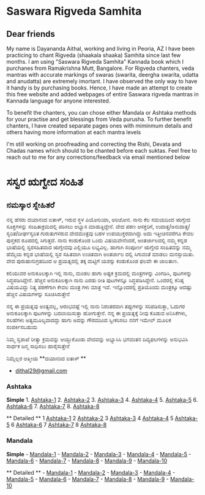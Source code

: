 # Saswara Rigveda Samhita
## Dear friends
My name is Dayananda Aithal, working and living in Peoria, AZ I have been practicing to chant Rigveda (shaakala shaaka) Samhita since last few months.  I am using "Saswara Rigveda Samhita" Kannada book which I purchanes from Ramakrishna Mutt, Bangalore. For Rigveda chanters, veda mantras with accurate markings of swaras (swarita, deergha swarita, udatta and anudatta) are extremely imortant. I have observed the only way to have it handy is by purchasing books. Hence, I have made an attempt to create this free website and added webpages of entire Saswara rigveda mantras in Kannada language for anyone interested.

To benefit the chanters, you can chose either  Mandala or Ashtaka methods for your practise and get blessings from Veda purusha. To further benefit chanters, I have created separate pages ones with miminmum details and others having more information at each mantra levels

I'm still working on proofreading and correcting the Rishi, Devata and Chadas names which should to be chanted before each suktas. Feel free to reach out to me for any corrections/feedback 
via email mentioned below

# ಸಸ್ವರ ಋಗ್ವೇದ ಸಂಹಿತ 
## ನಮಸ್ಕಾರ ಸ್ನೇಹಿತರೆ
ನನ್ನ ಹೆಸರು ದಯಾನಂದ ಐತಾಳ್, ಇರುವ ಸ್ಥಳ ಪಿಯೋರಿಯಾ, ಅರಿಜೋನ. ನಾನು ಕೆಲ ಸಮಯದಿಂದ ಋಗ್ವೇದ ಸೂಕ್ತಗಳನ್ನು ಸಂಹಿತಾಕ್ರಮದಲ್ಲಿ ಪಠಿಸಲು ಅಭ್ಯಾಸ ಮಾಡುತ್ತಿದ್ದೇನೆ.  ವೇದ ಪಠಣ ಆಸಕ್ತರಿಗೆ, ಉದಾತ್ತ/ಅನುದಾತ್ತ/ಸ್ವರಿತ/ದೀರ್ಘಸ್ವರಿತ ಗುರುತುಗಳಿರುವ ವೇದಮಂತ್ರವು ಬಹಳ ಉಪಯುಕ್ತರವಾಗಿದ್ದು ಅದು ಇತ್ತೀಚಿನವರೆಗೂ ಕೇವಲ ಪುಸ್ತಕದ ರೂಪದಲ್ಲಿ ಸಿಗುತ್ತದೆ. ನಾನು ಕಂಡುಕೊಂಡ ಒಂದು ವಿಷಯವೇನೆಂದರೆ, ಅಂತರ್ಜಾಲದಲ್ಲಿ ನಮ್ಮ ಕನ್ನಡ ಭಾಷೆಯಲ್ಲಿ ಸ್ವರಸಹಿತವಾದ ಋಗ್ವೇದವು ಎಲ್ಲಿಯೂ ಲಭ್ಯವಿಲ್ಲ. ಹಾಗಾಗಿ ಸಂಪೂರ್ಣ ಋಗ್ವೇದ ಸಂಹಿತವನ್ನು ನಮ್ಮ ಹೆಮ್ಮೆಯ ಕನ್ನಡ ಭಾಷೆಯಲ್ಲಿ ಸ್ವರ ಸಹಿತವಾಗಿ ಉಚಿತವಾಗಿ ಅಂತರ್ಜಾಲ ದಲ್ಲಿ ಸಿಗುವಂತೆ ಮಾಡಲು ಮನಸ್ಸಾಯಿತು. ವೇದ ಪುರುಷಾನುಗ್ರಹದಿಂದ ಆ ಪ್ರಯತ್ನದಲ್ಲಿ ತಕ್ಕ ಮಟ್ಟಿಗೆ ಯಶಸ್ಸು ಕಂಡುಕೊಂಡ ಫಲವೇ ಈ ಜಾಲತಾಣ.

ಕಲಿಯುವರ ಅನುಕೂಲಕ್ಕಾಗಿ ಇಲ್ಲಿ ನಾನು, ಮಂಡಲ ಹಾಗು ಅಷ್ಟಕ ಕ್ರಮದಲ್ಲಿ ಮಂತ್ರಗಳನ್ನು ವಿಂಗಡಿಸಿ, ಪುಟಗಳನ್ನು ಸಿದ್ಧಪಡಿಸಿದ್ದೇನೆ. ಹೆಚ್ಚಿನ ಅನುಕೂಲಕ್ಕಾಗಿ ನಾನು ಎರಡು ರೀತಿ ಪುಟಗಳನ್ನೂ ಸಿದ್ಧಪಡಿಸಿದ್ದೇನೆ. ಒಂದರಲ್ಲಿ ಕನಿಷ್ಠ ವಿಷಯವಿದ್ದು ನಿತ್ಯ ಪಠಣೆಗಾಗಿ ಕೇವಲ ಮಂತ್ರ ಗಳು ಮಾತ್ರ ಇವೆ. ಇನ್ನೊಂದರಲ್ಲಿ ಪ್ರತಿಯೊಂದು ಮಂತ್ರಕ್ಕೂ ಆದಷ್ಟು ಹೆಚ್ಚಿನ ವಿಷಯಗಳನ್ನು ಸೂಚಿಸಿರುತ್ತೇನೆ

ನನ್ನ ಈ ಪ್ರಯತ್ನವು ಅಂತ್ಯವಲ್ಲ, ಆರಂಭವಷ್ಟೆ ಇಲ್ಲಿ ನಾನು ನಿರಂತರವಾಗಿ ತಪ್ಪುಗಳನ್ನು ಸರಿಪಡಿಸುತ್ತಾ,  ಓದುಗರ ಅನುಕೂಲಕ್ಕಾಗಿ ಪುಟಗಳನ್ನು ಬದಲಾಯಿಸುತ್ತಾ ಹೋಗುತ್ತೇನೆ. ನನ್ನ ಈ ಪ್ರಯತ್ನಕ್ಕೆ ನೀವು ಕೊಡುವ ಅನಿಸಿಕೆಗಳು, ಸಲಹೆಗಳು ಅತ್ಯಮೂಲ್ಯವಾದದ್ದು ಹಾಗು ಅದನ್ನು ಗೌರವದಿಂದ ಸ್ವೀಕರಿಸಲು ನನಗೆ ಇಮೇಲ್ ಮೂಲಕ ಸಂಪರ್ಕಿಸಬಹುದು 

ನಿಮ್ಮ ಸ್ವಶಾಖೆ ರೀತ್ಯಾ ಕ್ರಮವನ್ನು ಆಯ್ದುಕೊಂಡು ವೇದವನ್ನು ಅಭ್ಯಾಸಿಸಿ ಭಗವಂತನ ದಿವ್ಯಫಲಗಳನ್ನು ಅನುಭವಿಸಿ ಸಾರ್ಥಕ ಜನ್ಮ ಸಾಧಿಸಲು ಹಾರೈಸುತ್ತೇನೆ 

ನಿಮ್ಮೆಲ್ಲರ ಆತ್ಮೀಯ 
**ದಯಾನಂದ ಐತಾಳ್ **
- dithal29@gmail.com

### Ashtaka
**Simple**
	1. [Ashtaka-1](Kannada/Ashtaka/Ashtaka-1-kannada(Simple).html)
	2. [Ashtaka-2](Kannada/Ashtaka/Ashtaka-2-kannada(Simple).html)
	3. [Ashtaka-3](Kannada/Ashtaka/Ashtaka-3-kannada(Simple).html)
	4. [Ashtaka-4](Kannada/Ashtaka/Ashtaka-4-kannada(Simple).html)
	5. [Ashtaka-5](Kannada/Ashtaka/Ashtaka-5-kannada(Simple).html)
	6. [Ashtaka-6](Kannada/Ashtaka/Ashtaka-6-kannada(Simple).html)
	7. [Ashtaka-7](Kannada/Ashtaka/Ashtaka-7-kannada(Simple).html)
	8. [Ashtaka-8](Kannada/Ashtaka/Ashtaka-8-kannada(Simple).html)

** Detailed **
	1 [Ashtaka-1](Kannada/Ashtaka/Ashtaka-1-kannada(Detail).html)
	2 [Ashtaka-2](Kannada/Ashtaka/Ashtaka-2-kannada(Detail).html)
	3 [Ashtaka-3](Kannada/Ashtaka/Ashtaka-3-kannada(Detail).html)
	4 [Ashtaka-4](Kannada/Ashtaka/Ashtaka-4-kannada(Detail).html)
	5 [Ashtaka-5](Kannada/Ashtaka/Ashtaka-5-kannada(Detail).html)
	6 [Ashtaka-6](Kannada/Ashtaka/Ashtaka-6-kannada(Detail).html)
	7 [Ashtaka-7](Kannada/Ashtaka/Ashtaka-7-kannada(Detail).html)
	8 [Ashtaka-8](Kannada/Ashtaka/Ashtaka-8-kannada(Detail).html)

		
### Mandala
**Simple**
	- [Mandala-1](Kannada/Mandala/Mandala-1-kannada(Simple).html)
	- [Mandala-2](Kannada/Mandala/Mandala-2-kannada(Simple).html)
	- [Mandala-3](Kannada/Mandala/Mandala-3-kannada(Simple).html)
	- [Mandala-4](Kannada/Mandala/Mandala-4-kannada(Simple).html)
	- [Mandala-5](Kannada/Mandala/Mandala-5-kannada(Simple).html)
	- [Mandala-6](Kannada/Mandala/Mandala-6-kannada(Simple).html)
	- [Mandala-7](Kannada/Mandala/Mandala-7-kannada(Simple).html)
	- [Mandala-8](Kannada/Mandala/Mandala-7-kannada(Simple).html)
	- [Mandala-9](Kannada/Mandala/Mandala-9-kannada(Simple).html)
	- [Mandala-10](Kannada/Mandala/Mandala-10-kannada(Simple).html)
		
** Detailed **
	- [Mandala-1](Kannada/Mandala/Mandala-1-kannada(Detail).html)
	- [Mandala-2](Kannada/Mandala/Mandala-2-kannada(Detail).html)
	- [Mandala-3](Kannada/Mandala/Mandala-3-kannada(Detail).html)
	- [Mandala-4](Kannada/Mandala/Mandala-4-kannada(Detail).html)
	- [Mandala-5](Kannada/Mandala/Mandala-5-kannada(Detail).html)
	- [Mandala-6](Kannada/Mandala/Mandala-6-kannada(Detail).html)
	- [Mandala-7](Kannada/Mandala/Mandala-7-kannada(Detail).html)
	- [Mandala-8](Kannada/Mandala/Mandala-8-kannada(Detail).html)
	- [Mandala-9](Kannada/Mandala/Mandala-9-kannada(Detail).html)
	- [Mandala-10](Kannada/Mandala/Mandala-10-kannada(Detail).html)
 